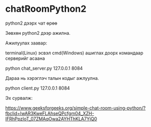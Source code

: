 # chatRoomPython2
python2 дээрх чат өрөө

Зөвхөн python2 дээр ажилна. 

Ажилуулах заавар:

terminal(Linux) эсвэл cmd(Windows) ашиглах доорх командаар серверийг асаана

python chat_server.py 127.0.0.1 8084

Дараа нь хэрэглэч талын кодыг ажлуулна.

python client.py 127.0.0.1 8084 

Эх сурвалж: 

https://www.geeksforgeeks.org/simple-chat-room-using-python/?fbclid=IwAR3KweFLAhseQPcfgm04_XZH-IFRhPpzIoT_07ZMAqOwa2AYHThKLA7YjQ0